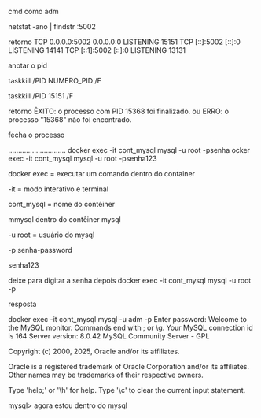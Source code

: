 cmd como adm

netstat -ano | findstr :5002

retorno
  TCP    0.0.0.0:5002           0.0.0.0:0              LISTENING       15151
  TCP    [::]:5002              [::]:0                 LISTENING       14141
  TCP    [::1]:5002             [::]:0                 LISTENING       13131

anotar o pid

taskkill /PID NUMERO_PID /F

taskkill /PID 15151 /F

retorno
ÊXITO: o processo com PID 15368 foi finalizado.
ou
ERRO: o processo "15368" não foi encontrado.

fecha o processo

.............................
docker exec -it cont_mysql mysql -u root -psenha
ocker exec -it cont_mysql mysql -u root -psenha123

docker exec = executar um comando dentro do container

-it = modo interativo e terminal

cont_mysql = nome do contêiner

mmysql dentro do contêiner mysql

-u root = usuário do mysql

-p senha-password

senha123

deixe para digitar a senha depois
docker exec -it cont_mysql mysql -u root -p

resposta

docker exec -it cont_mysql mysql -u adm -p 
Enter password: 
Welcome to the MySQL monitor.  Commands end with ; or \g.
Your MySQL connection id is 164
Server version: 8.0.42 MySQL Community Server - GPL

Copyright (c) 2000, 2025, Oracle and/or its affiliates.

Oracle is a registered trademark of Oracle Corporation and/or its
affiliates. Other names may be trademarks of their respective
owners.

Type 'help;' or '\h' for help. Type '\c' to clear the current input statement.

mysql>
agora estou dentro do mysql
